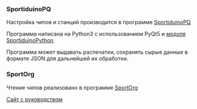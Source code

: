 ### SportiduinoPQ

Настройка чипов и станций производится в программе [SportiduinoPQ](https://github.com/sportiduino/SportiduinoPQ)

Программа написана на Python3 с использованием PyQt5 и [модуля SportiduinoPython](https://github.com/sportiduino/sportiduinoPython).

Программа может выдавать распечатки, сохранять сырые данные в формате JSON для дальнейшей их обработки.

### SportOrg

Чтение чипов реализовано в программе [SportOrg](https://github.com/sportorg/pysport)

[Сайт с руководством](https://sportorg.readthedocs.io/ru/latest/)
